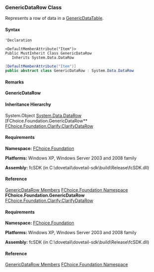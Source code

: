 ### GenericDataRow Class

Represents a row of data in a [GenericDataTable](fcSDK~FChoice.Foundation.GenericDataTable.md).

#### Syntax

```vbnet
'Declaration

<DefaultMemberAttribute("Item")>
Public MustInherit Class GenericDataRow
   Inherits System.Data.DataRow
```

```csharp
[DefaultMemberAttribute("Item")]
public abstract class GenericDataRow : System.Data.DataRow
```

#### Remarks

**GenericDataRow**

#### Inheritance Hierarchy

System.Object
[System.Data.DataRow](#)
[FChoice.Foundation.GenericDataRow**
[FChoice.Foundation.Clarify.ClarifyDataRow](fcSDK~FChoice.Foundation.Clarify.ClarifyDataRow.md)

#### Requirements

**Namespace:** [FChoice.Foundation](fcSDK~FChoice.Foundation_namespace.md)

**Platforms:** Windows XP, Windows Server 2003 and 2008 family

**Assembly:** fcSDK (in C:\\dovetail\\dovetail-sdk\\build\\Release\\fcSDK.dll)

#### Reference

[GenericDataRow Members](fcSDK~FChoice.Foundation.GenericDataRow_members.md)
[FChoice.Foundation Namespace](fcSDK~FChoice.Foundation_namespace.md)
**FChoice.Foundation.GenericDataRow**
[FChoice.Foundation.Clarify.ClarifyDataRow](fcSDK~FChoice.Foundation.Clarify.ClarifyDataRow.md)

#### Requirements

**Namespace:** [FChoice.Foundation](fcSDK~FChoice.Foundation_namespace.md)

**Platforms:** Windows XP, Windows Server 2003 and 2008 family

**Assembly:** fcSDK (in C:\\dovetail\\dovetail-sdk\\build\\Release\\fcSDK.dll)

#### Reference

[GenericDataRow Members](fcSDK~FChoice.Foundation.GenericDataRow_members.md)
[FChoice.Foundation Namespace](fcSDK~FChoice.Foundation_namespace.md)
